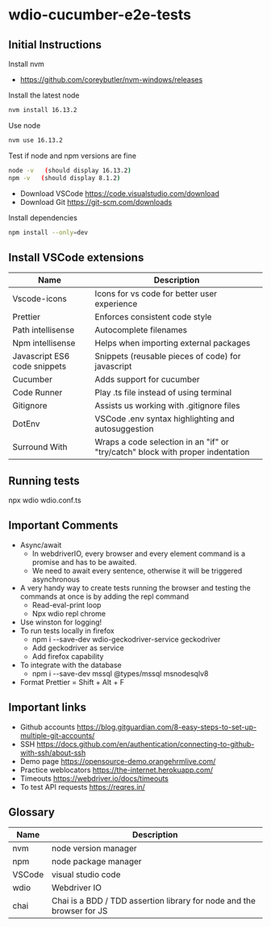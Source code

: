 # wdio-cucumber-e2e-tests

## Initial Instructions

Install nvm 
- https://github.com/coreybutler/nvm-windows/releases

Install the latest node
```sh
nvm install 16.13.2
```

Use node
```sh
nvm use 16.13.2
```

Test if node and npm versions are fine
```sh
node -v   (should display 16.13.2)
npm -v   (should display 8.1.2)
```

- Download VSCode https://code.visualstudio.com/download
- Download Git https://git-scm.com/downloads

Install dependencies
```sh
npm install --only=dev
```

## Install VSCode extensions
| Name | Description |
| ------ | ------ |
|Vscode-icons | Icons for vs code for better user experience|
|Prettier | Enforces consistent code style|
|Path intellisense | Autocomplete filenames|
|Npm intellisense | Helps when importing external packages|
|Javascript ES6 code snippets | Snippets (reusable pieces of code)  for javascript|
|Cucumber | Adds support for cucumber|
|Code Runner | Play .ts file instead of using terminal|
|Gitignore | Assists us working with .gitignore files|
|DotEnv | VSCode .env syntax highlighting and autosuggestion|
|Surround With | Wraps a code selection in an "if" or "try/catch" block with proper indentation|

## Running tests
npx wdio wdio.conf.ts

## Important Comments
- Async/await
  - In webdriverIO, every browser and every element command is a promise and  has to be awaited.
  - We need to await every sentence, otherwise it will be triggered asynchronous
- A very handy way to create tests running the browser and testing the commands at once is by adding the repl command
  - Read-eval-print loop
  - Npx wdio repl chrome
- Use winston for logging!
- To run tests locally in firefox
  - npm i --save-dev wdio-geckodriver-service geckodriver
  - Add geckodriver as service
  - Add firefox capability
- To integrate with the database
  - npm i --save-dev mssql @types/mssql msnodesqlv8
- Format Prettier = Shift + Alt + F

## Important links
- Github accounts https://blog.gitguardian.com/8-easy-steps-to-set-up-multiple-git-accounts/
- SSH https://docs.github.com/en/authentication/connecting-to-github-with-ssh/about-ssh
- Demo page https://opensource-demo.orangehrmlive.com/
- Practice weblocators https://the-internet.herokuapp.com/
- Timeouts https://webdriver.io/docs/timeouts
- To test API requests https://reqres.in/

## Glossary

| Name | Description |
| ------ | ------ |
| nvm | node version manager |
| npm | node package manager |
| VSCode | visual studio code |
| wdio | Webdriver IO |
| chai | Chai is a BDD / TDD assertion library for node and the browser for JS |
